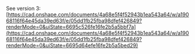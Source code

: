 See version 3: [https://cad.onshape.com/documents/4a68e5f4f52943b1ea543a64/w/a19068116f64e45da39ed63f/e/05dd1fb25fba98dfef426849?renderMode=0&uiState=6695c526fe16fe2b5a5bbf7a](https://cad.onshape.com/documents/4a68e5f4f52943b1ea543a64/w/a19068116f64e45da39ed63f/e/05dd1fb25fba98dfef426849?renderMode=0&uiState=6695d64efe16fe2b5a5bed29)
